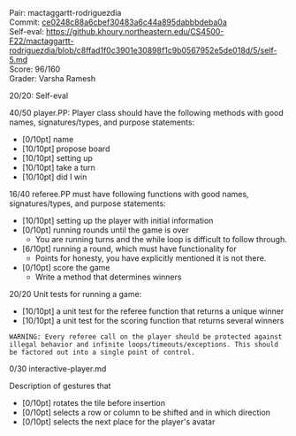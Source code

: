 Pair: mactaggartt-rodriguezdia \
Commit: [ce0248c88a6cbef30483a6c44a895dabbbdeba0a](https://github.khoury.northeastern.edu/CS4500-F22/mactaggartt-rodriguezdia/tree/ce0248c88a6cbef30483a6c44a895dabbbdeba0a) \
Self-eval: https://github.khoury.northeastern.edu/CS4500-F22/mactaggartt-rodriguezdia/blob/c8ffad1f0c3901e30898f1c9b0567952e5de018d/5/self-5.md \
Score: 96/160    
Grader: Varsha Ramesh

20/20: Self-eval

40/50 player.PP: Player class should have the following methods with good names, signatures/types, and purpose statements:

- [0/10pt] name
- [10/10pt] propose board
- [10/10pt] setting up
- [10/10pt] take a turn
- [10/10pt] did I win

16/40 referee.PP must have following functions with good names, signatures/types, and purpose statements:

- [10/10pt] setting up the player with initial information
- [0/10pt] running rounds until the game is over
   - You are running turns and the while loop is difficult to follow through.
- [6/10pt] running a round, which must have functionality for
   - Points for honesty, you have explicitly mentioned it is not there.
- [0/10pt] score the game
   - Write a method that determines winners

20/20 Unit tests for running a game:

- [10/10pt] a unit test for the referee function that returns a unique winner
- [10/10pt] a unit test for the scoring function that returns several winners

`WARNING: Every referee call on the player should be protected against illegal behavior and infinite loops/timeouts/exceptions. This should be factored out into a single point of control.` 

0/30 interactive-player.md 

Description of gestures that

- [0/10pt] rotates the tile before insertion 
- [0/10pt] selects a row or column to be shifted and in which direction
- [0/10pt] selects the next place for the player's avatar
